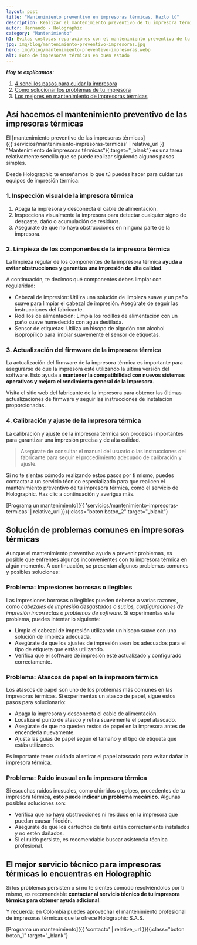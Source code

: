 ```yaml
---
layout: post
title: "Mantenimiento preventivo en impresoras térmicas. Hazlo tú"
description: Realizar el mantenimiento preventivo de tu impresora térmica te va a ahorra mucho dinero. Son unos pasos sencillos. Aprende cómo hacerlo con Holographic
autor: Hernando - Holographic
category: "Mantenimiento"
h1: Evitas costosas reparaciones con el mantenimiento preventivo de tu impresora térmica
jpg: img/blog/mantenimiento-preventivo-impresoras.jpg
hero: img/blog/mantenimiento-preventivo-impresoras.webp
alt: Foto de impresoras térmicas en buen estado
---
```

***Hoy te explicamos:***

1. [4 sencillos pasos para cuidar la impresora](#1-inspección-visual-de-la-impresora-térmica)
2. [Como solucionar los problemas de tu impresora](#solución-de-problemas-comunes-en-impresoras-térmicas)
3. [Los mejores en mantenimiento de impresoras térmicas](#el-mejor-servicio-técnico-para-impresoras-térmicas-lo-encuentras-en-holographic)

## Así hacemos el mantenimiento preventivo de las impresoras térmicas

El [mantenimiento preventivo de las impresoras térmicas]({{'servicios/mantenimiento-impresoras-termicas' | relative_url }} "Mantenimiento de impresoras térmicas"){:target="_blank"} es una tarea relativamente sencilla que se puede realizar siguiendo algunos pasos simples.

Desde Holographic te enseñamos lo que tú puedes hacer para cuidar tus equipos de impresión térmica:

### 1. Inspección visual de la impresora térmica

1. Apaga la impresora y desconecta el cable de alimentación.
2. Inspecciona visualmente la impresora para detectar cualquier signo de desgaste, daño o acumulación de residuos.
3. Asegúrate de que no haya obstrucciones en ninguna parte de la impresora.

### 2. Limpieza de los componentes de la impresora térmica

La limpieza regular de los componentes de la impresora térmica **ayuda a evitar obstrucciones y garantiza una impresión de alta calidad**.

A continuación, te decimos qué componentes debes limpiar con regularidad:

- Cabezal de impresión: Utiliza una solución de limpieza suave y un paño suave para limpiar el cabezal de impresión. Asegúrate de seguir las instrucciones del fabricante.
- Rodillos de alimentación: Limpia los rodillos de alimentación con un paño suave humedecido con agua destilada.
- Sensor de etiquetas: Utiliza un hisopo de algodón con alcohol isopropílico para limpiar suavemente el sensor de etiquetas.

### 3. Actualización del firmware de la impresora térmica

La actualización del firmware de la impresora térmica es importante para asegurarse de que la impresora esté utilizando la última versión del software. Esto ayuda a **mantener la compatibilidad con nuevos sistemas operativos y mejora el rendimiento general de la impresora**.

Visita el sitio web del fabricante de la impresora para obtener las últimas actualizaciones de firmware y seguir las instrucciones de instalación proporcionadas.

### 4. Calibración y ajuste de la impresora térmica

La calibración y ajuste de la impresora térmica son procesos importantes para garantizar una impresión precisa y de alta calidad.

>Asegúrate de consultar el manual del usuario o las instrucciones del fabricante para seguir el procedimiento adecuado de calibración y ajuste.

Si no te sientes cómodo realizando estos pasos por ti mismo, puedes contactar a un servicio técnico especializado para que realicen el mantenimiento preventivo de tu impresora térmica, como el servicio de Holographic. Haz clic a continuación y averigua más.

[Programa un mantenimiento]({{ 'servicios/mantenimiento-impresoras-termicas' | relative_url }}){:class="boton boton_2" target="_blank"}

## Solución de problemas comunes en impresoras térmicas

Aunque el mantenimiento preventivo ayuda a prevenir problemas, es posible que enfrentes algunos inconvenientes con tu impresora térmica en algún momento. A continuación, se presentan algunos problemas comunes y posibles soluciones:

### Problema: Impresiones borrosas o ilegibles

Las impresiones borrosas o ilegibles pueden deberse a varias razones, como *cabezales de impresión desgastados o sucios, configuraciones de impresión incorrectas o problemas de software*. Si experimentas este problema, puedes intentar lo siguiente:

- Limpia el cabezal de impresión utilizando un hisopo suave con una solución de limpieza adecuada.
- Asegúrate de que los ajustes de impresión sean los adecuados para el tipo de etiqueta que estás utilizando.
- Verifica que el software de impresión esté actualizado y configurado correctamente.

### Problema: Atascos de papel en la impresora térmica

Los atascos de papel son uno de los problemas más comunes en las impresoras térmicas. Si experimentas un atasco de papel, sigue estos pasos para solucionarlo:

- Apaga la impresora y desconecta el cable de alimentación.
- Localiza el punto de atasco y retira suavemente el papel atascado.
- Asegúrate de que no queden restos de papel en la impresora antes de encenderla nuevamente.
- Ajusta las guías de papel según el tamaño y el tipo de etiqueta que estás utilizando.

Es importante tener cuidado al retirar el papel atascado para evitar dañar la impresora térmica.

### Problema: Ruido inusual en la impresora térmica

Si escuchas ruidos inusuales, como chirridos o golpes, procedentes de tu impresora térmica, **esto puede indicar un problema mecánico**. Algunas posibles soluciones son:

- Verifica que no haya obstrucciones ni residuos en la impresora que puedan causar fricción.
- Asegúrate de que los cartuchos de tinta estén correctamente instalados y no estén dañados.
- Si el ruido persiste, es recomendable buscar asistencia técnica profesional.

## El mejor servicio técnico para impresoras térmicas lo encuentras en Holographic

Si los problemas persisten o si no te sientes cómodo resolviéndolos por ti mismo, es recomendable **contactar al servicio técnico de tu impresora térmica para obtener ayuda adicional**.

Y recuerda: en Colombia puedes aprovechar el mantenimiento profesional de impresoras térmicas que te ofrece Holographic S.A.S.

[Programa un mantenimiento]({{ 'contacto' | relative_url }}){:class="boton boton_1" target="_blank"}
